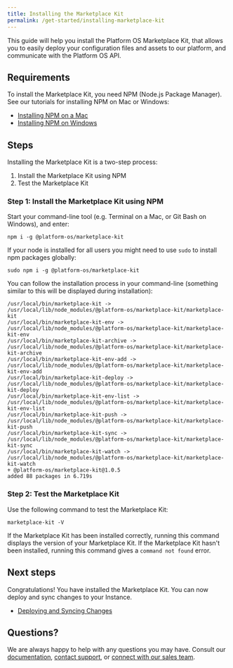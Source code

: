 ```yaml
---
title: Installing the Marketplace Kit
permalink: /get-started/installing-marketplace-kit
---
```


This guide will help you install the Platform OS Marketplace Kit, that allows you to easily deploy your configuration files and assets to our platform, and communicate with the Platform OS API.

## Requirements

To install the Marketplace Kit, you need NPM (Node.js Package Manager). See our tutorials for installing NPM on Mac or Windows:

* [Installing NPM on a Mac]()
* [Installing NPM on Windows]()

## Steps

Installing the Marketplace Kit is a two-step process:

1.  Install the Marketplace Kit using NPM
2.  Test the Marketplace Kit

### Step 1: Install the Marketplace Kit using NPM

Start your command-line tool (e.g. Terminal on a Mac, or Git Bash on Windows), and enter:

```
npm i -g @platform-os/marketplace-kit
```

If your node is installed for all users you might need to use `sudo` to install npm packages globally:

```
sudo npm i -g @platform-os/marketplace-kit
```

You can follow the installation process in your command-line (something similar to this will be displayed during installation):

```
/usr/local/bin/marketplace-kit -> /usr/local/lib/node_modules/@platform-os/marketplace-kit/marketplace-kit
/usr/local/bin/marketplace-kit-env -> /usr/local/lib/node_modules/@platform-os/marketplace-kit/marketplace-kit-env
/usr/local/bin/marketplace-kit-archive -> /usr/local/lib/node_modules/@platform-os/marketplace-kit/marketplace-kit-archive
/usr/local/bin/marketplace-kit-env-add -> /usr/local/lib/node_modules/@platform-os/marketplace-kit/marketplace-kit-env-add
/usr/local/bin/marketplace-kit-deploy -> /usr/local/lib/node_modules/@platform-os/marketplace-kit/marketplace-kit-deploy
/usr/local/bin/marketplace-kit-env-list -> /usr/local/lib/node_modules/@platform-os/marketplace-kit/marketplace-kit-env-list
/usr/local/bin/marketplace-kit-push -> /usr/local/lib/node_modules/@platform-os/marketplace-kit/marketplace-kit-push
/usr/local/bin/marketplace-kit-sync -> /usr/local/lib/node_modules/@platform-os/marketplace-kit/marketplace-kit-sync
/usr/local/bin/marketplace-kit-watch -> /usr/local/lib/node_modules/@platform-os/marketplace-kit/marketplace-kit-watch
+ @platform-os/marketplace-kit@1.0.5
added 88 packages in 6.719s
```

### Step 2: Test the Marketplace Kit

Use the following command to test the Marketplace Kit:

```
marketplace-kit -V
```

If the Marketplace Kit has been installed correctly, running this command displays the version of your Marketplace Kit. If the Marketplace Kit hasn't been installed, running this command gives a `command not found` error.

## Next steps

Congratulations! You have installed the Marketplace Kit. You can now deploy and sync changes to your Instance.

* [Deploying and Syncing Changes]()

## Questions?

We are always happy to help with any questions you may have. Consult our [documentation](), [contact support](), or [connect with our sales team]().
